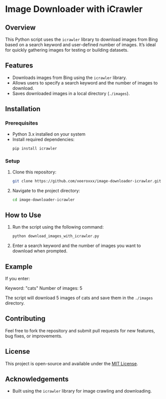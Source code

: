 # Image Downloader with iCrawler

## Overview
This Python script uses the `icrawler` library to download images from Bing based on a search keyword and user-defined number of images. It’s ideal for quickly gathering images for testing or building datasets.

## Features
- Downloads images from Bing using the `icrawler` library.
- Allows users to specify a search keyword and the number of images to download.
- Saves downloaded images in a local directory (`./images`).

## Installation
### Prerequisites
- Python 3.x installed on your system
- Install required dependencies:
    ```bash
    pip install icrawler
    ```

### Setup
1. Clone this repository:
    ```bash
    git clone https://github.com/xeeroxxx/image-downloader-icrawler.git
    ```
2. Navigate to the project directory:
    ```bash
    cd image-downloader-icrawler
    ```

## How to Use
1. Run the script using the following command:
    ```bash
    python download_images_with_icrawler.py
    ```
2. Enter a search keyword and the number of images you want to download when prompted.

## Example
If you enter:

Keyword: "cats" Number of images: 5

The script will download 5 images of cats and save them in the `./images` directory.

## Contributing
Feel free to fork the repository and submit pull requests for new features, bug fixes, or improvements.

## License
This project is open-source and available under the [MIT License](LICENSE).

## Acknowledgements
- Built using the `icrawler` library for image crawling and downloading.
